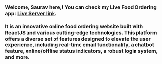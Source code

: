 ### Welcome, Saurav here,! You can check my Live Food Ordering app: [Live Server link](https://sauravreactfoodorder22.netlify.app/).

### It is an innovative online food ordering website built with ReactJS and various cutting-edge technologies. This platform offers a diverse set of features designed to elevate the user experience, including real-time email functionality, a chatbot feature, online/offline status indicators, a robust login system, and more.


